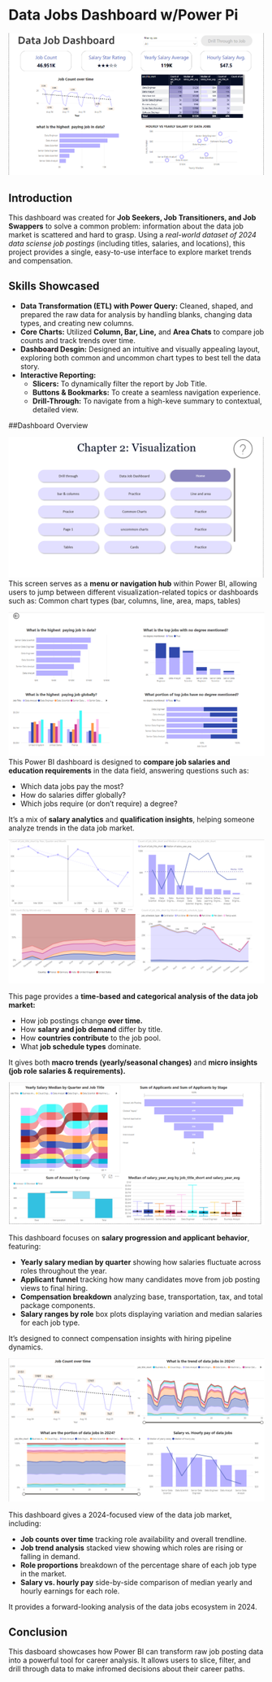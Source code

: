 # Data Jobs Dashboard w/Power Pi
![alt dashboard screenshot](images/3.png)
## Introduction

This dashboard was created for **Job Seekers, Job Transitioners, and Job Swappers** to solve a common problem: information about the data job market is scattered and hard to grasp. Using a *real-world dataset of 2024 data sciense job postings* (including titles, salaries, and locations), this project provides a single, easy-to-use interface to explore market trends and compensation.

## Skills Showcased
- **Data Transformation (ETL) with Power Query:**
Cleaned, shaped, and prepared the raw data for analysis by handling blanks, changing data types, and creating new columns. 
- **Core Charts:** Utilized **Column, Bar, Line,** and **Area Chats** to compare job counts and track trends over time.
- **Dashboard Desgin:** Designed an intuitive and visually appealing layout, exploring both common and uncommon chart types to best tell the data story.
- **Interactive Reporting:**
    - **Slicers:** To dynamically filter the report by Job Title.
    - **Buttons & Bookmarks:** To create a seamless navigation experience.
    - **Drill-Through:** To navigate from a high-keve summary to contextual, detailed view.
    

##Dashboard Overview

![Home page](images/1.png)
This screen serves as a **menu or navigation hub** within Power BI, allowing users to jump between different visualization-related topics or dashboards such as:
Common chart types (bar, columns, line, area, maps, tables)

![Home page](images/2.png)
This Power BI dashboard is designed to **compare job salaries and education requirements** in the data field, answering questions such as:

- Which data jobs pay the most?
- How do salaries differ globally?
- Which jobs require (or don’t require) a degree?

It’s a mix of **salary analytics** and **qualification insights**, helping someone analyze trends in the data job market.


![Home page](images/4.png)

This page provides a **time-based and categorical analysis of the data job market:**

- How job postings change **over time.**
- How **salary and job demand** differ by title.
- How **countries contribute** to the job pool.
- What **job schedule types** dominate.

It gives both **macro trends (yearly/seasonal changes)** and **micro insights (job role salaries & requirements).**

![Home page](images/5.png)

This dashboard focuses on **salary progression and applicant behavior**, featuring:

- **Yearly salary median by quarter**  showing how salaries fluctuate across roles throughout the year.
- **Applicant funnel**  tracking how many candidates move from job posting views to final hiring.
- **Compensation breakdown**  analyzing base, transportation, tax, and total package components.
- **Salary ranges by role**  box plots displaying variation and median salaries for each job type.

It’s designed to connect compensation insights with hiring pipeline dynamics.

![Home page](images/6.png)

This dashboard gives a 2024-focused view of the data job market, including:

- **Job counts over time**  tracking role availability and overall trendline.
- **Job trend analysis** stacked view showing which roles are rising or falling in demand.
- **Role proportions** breakdown of the percentage share of each job type in the market.
- **Salary vs. hourly pay** side-by-side comparison of median yearly and hourly earnings for each role.

It provides a forward-looking analysis of the data jobs ecosystem in 2024.

## Conclusion

This dasboard showcases how Power BI can transform raw job posting data into a powerful tool for career analysis. It allows users to slice, filter, and drill through data to make infromed decisions about their career paths.
